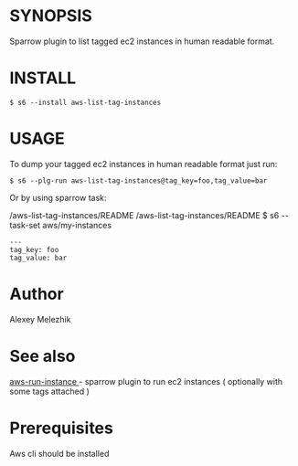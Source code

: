 # SYNOPSIS

Sparrow plugin to list tagged ec2 instances in human readable format.


# INSTALL

    $ s6 --install aws-list-tag-instances


# USAGE

To dump your tagged ec2 instances in human readable format just run:


    $ s6 --plg-run aws-list-tag-instances@tag_key=foo,tag_value=bar

Or by using sparrow task:

/aws-list-tag-instances/README
/aws-list-tag-instances/README
    $ s6 --task-set  aws/my-instances

    ---
    tag_key: foo
    tag_value: bar


# Author

Alexey Melezhik


# See also

[aws-run-instance ](https://sparrowhub.org/info/aws-run-instance) - sparrow plugin to run ec2 instances ( optionally with some tags attached )

# Prerequisites

Aws cli should be installed

